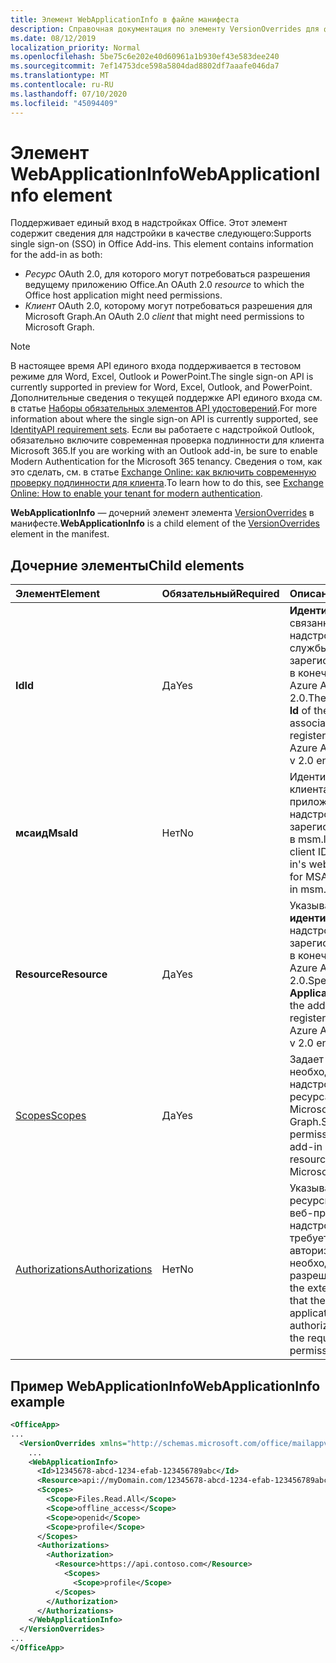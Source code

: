 ```yaml
---
title: Элемент WebApplicationInfo в файле манифеста
description: Справочная документация по элементу VersionOverrides для файлов манифеста надстроек Office (XML).
ms.date: 08/12/2019
localization_priority: Normal
ms.openlocfilehash: 5be75c6e202e40d60961a1b930ef43e583dee240
ms.sourcegitcommit: 7ef14753dce598a5804dad8802df7aaafe046da7
ms.translationtype: MT
ms.contentlocale: ru-RU
ms.lasthandoff: 07/10/2020
ms.locfileid: "45094409"
---
```

# <a name="webapplicationinfo-element"></a><span data-ttu-id="9cadb-103">Элемент WebApplicationInfo</span><span class="sxs-lookup"><span data-stu-id="9cadb-103">WebApplicationInfo element</span></span>

<span data-ttu-id="9cadb-104">Поддерживает единый вход в надстройках Office. Этот элемент содержит сведения для надстройки в качестве следующего:</span><span class="sxs-lookup"><span data-stu-id="9cadb-104">Supports single sign-on (SSO) in Office Add-ins. This element contains information for the add-in as both:</span></span>

- <span data-ttu-id="9cadb-105">*Ресурс* OAuth 2.0, для которого могут потребоваться разрешения ведущему приложению Office.</span><span class="sxs-lookup"><span data-stu-id="9cadb-105">An OAuth 2.0 *resource* to which the Office host application might need permissions.</span></span>
- <span data-ttu-id="9cadb-106">*Клиент* OAuth 2.0, которому могут потребоваться разрешения для Microsoft Graph.</span><span class="sxs-lookup"><span data-stu-id="9cadb-106">An OAuth 2.0 *client* that might need permissions to Microsoft Graph.</span></span>

> [!NOTE]
> <span data-ttu-id="9cadb-107">В настоящее время API единого входа поддерживается в тестовом режиме для Word, Excel, Outlook и PowerPoint.</span><span class="sxs-lookup"><span data-stu-id="9cadb-107">The single sign-on API is currently supported in preview for Word, Excel, Outlook, and PowerPoint.</span></span> <span data-ttu-id="9cadb-108">Дополнительные сведения о текущей поддержке API единого входа см. в статье [Наборы обязательных элементов API удостоверений](../requirement-sets/identity-api-requirement-sets.md).</span><span class="sxs-lookup"><span data-stu-id="9cadb-108">For more information about where the single sign-on API is currently supported, see [IdentityAPI requirement sets](../requirement-sets/identity-api-requirement-sets.md).</span></span> <span data-ttu-id="9cadb-109">Если вы работаете с надстройкой Outlook, обязательно включите современная проверка подлинности для клиента Microsoft 365.</span><span class="sxs-lookup"><span data-stu-id="9cadb-109">If you are working with an Outlook add-in, be sure to enable Modern Authentication for the Microsoft 365 tenancy.</span></span> <span data-ttu-id="9cadb-110">Сведения о том, как это сделать, см. в статье [Exchange Online: как включить современную проверку подлинности для клиента](https://social.technet.microsoft.com/wiki/contents/articles/32711.exchange-online-how-to-enable-your-tenant-for-modern-authentication.aspx).</span><span class="sxs-lookup"><span data-stu-id="9cadb-110">To learn how to do this, see [Exchange Online: How to enable your tenant for modern authentication](https://social.technet.microsoft.com/wiki/contents/articles/32711.exchange-online-how-to-enable-your-tenant-for-modern-authentication.aspx).</span></span>

<span data-ttu-id="9cadb-111">**WebApplicationInfo** — дочерний элемент элемента [VersionOverrides](versionoverrides.md) в манифесте.</span><span class="sxs-lookup"><span data-stu-id="9cadb-111">**WebApplicationInfo** is a child element of the [VersionOverrides](versionoverrides.md) element in the manifest.</span></span>  

## <a name="child-elements"></a><span data-ttu-id="9cadb-112">Дочерние элементы</span><span class="sxs-lookup"><span data-stu-id="9cadb-112">Child elements</span></span>

|  <span data-ttu-id="9cadb-113">Элемент</span><span class="sxs-lookup"><span data-stu-id="9cadb-113">Element</span></span> |  <span data-ttu-id="9cadb-114">Обязательный</span><span class="sxs-lookup"><span data-stu-id="9cadb-114">Required</span></span>  |  <span data-ttu-id="9cadb-115">Описание</span><span class="sxs-lookup"><span data-stu-id="9cadb-115">Description</span></span>  |
|:-----|:-----|:-----|
|  <span data-ttu-id="9cadb-116">**Id**</span><span class="sxs-lookup"><span data-stu-id="9cadb-116">**Id**</span></span>    |  <span data-ttu-id="9cadb-117">Да</span><span class="sxs-lookup"><span data-stu-id="9cadb-117">Yes</span></span>   |  <span data-ttu-id="9cadb-118">**Идентификатор** связанной с надстройкой службы, зарегистрированный в конечной точке Azure Active Directory 2.0.</span><span class="sxs-lookup"><span data-stu-id="9cadb-118">The **Application Id** of the add-in's associated service as registered in the Azure Active Directory v 2.0 endpoint.</span></span>|
|  <span data-ttu-id="9cadb-119">**мсаид**</span><span class="sxs-lookup"><span data-stu-id="9cadb-119">**MsaId**</span></span>    |  <span data-ttu-id="9cadb-120">Нет</span><span class="sxs-lookup"><span data-stu-id="9cadb-120">No</span></span>   |  <span data-ttu-id="9cadb-121">Идентификатор клиента веб-приложения надстройки для MSA, зарегистрированного в msm.live.com.</span><span class="sxs-lookup"><span data-stu-id="9cadb-121">The client ID of your add-in's web application for MSA as registered in msm.live.com.</span></span>|
|  <span data-ttu-id="9cadb-122">**Resource**</span><span class="sxs-lookup"><span data-stu-id="9cadb-122">**Resource**</span></span>  |  <span data-ttu-id="9cadb-123">Да</span><span class="sxs-lookup"><span data-stu-id="9cadb-123">Yes</span></span>   |  <span data-ttu-id="9cadb-124">Указывает **URI идентификатора** надстройки, зарегистрированный в конечной точке Azure Active Directory 2.0.</span><span class="sxs-lookup"><span data-stu-id="9cadb-124">Specifies the **Application ID URI** of the add-in as registered in the Azure Active Directory v 2.0 endpoint.</span></span>|
|  [<span data-ttu-id="9cadb-125">Scopes</span><span class="sxs-lookup"><span data-stu-id="9cadb-125">Scopes</span></span>](scopes.md)                |  <span data-ttu-id="9cadb-126">Да</span><span class="sxs-lookup"><span data-stu-id="9cadb-126">Yes</span></span>  |  <span data-ttu-id="9cadb-127">Задает разрешения, необходимые надстройке для ресурса, например Microsoft Graph.</span><span class="sxs-lookup"><span data-stu-id="9cadb-127">Specifies the permissions that the add-in needs to a resource, such as Microsoft Graph.</span></span>  |
|  [<span data-ttu-id="9cadb-128">Authorizations</span><span class="sxs-lookup"><span data-stu-id="9cadb-128">Authorizations</span></span>](authorizations.md)  |  <span data-ttu-id="9cadb-129">Нет</span><span class="sxs-lookup"><span data-stu-id="9cadb-129">No</span></span>   | <span data-ttu-id="9cadb-130">Указывает внешние ресурсы, к которым веб-приложению надстройки требуется авторизация, и необходимые разрешения.</span><span class="sxs-lookup"><span data-stu-id="9cadb-130">Specifies the external resources that the add-in's web application needs authorization to and the required permissions.</span></span>|

## <a name="webapplicationinfo-example"></a><span data-ttu-id="9cadb-131">Пример WebApplicationInfo</span><span class="sxs-lookup"><span data-stu-id="9cadb-131">WebApplicationInfo example</span></span>

```xml
<OfficeApp>
...
  <VersionOverrides xmlns="http://schemas.microsoft.com/office/mailappversionoverrides" xsi:type="VersionOverridesV1_0">
    ...
    <WebApplicationInfo>
      <Id>12345678-abcd-1234-efab-123456789abc</Id>
      <Resource>api://myDomain.com/12345678-abcd-1234-efab-123456789abc</Resource>
      <Scopes>
        <Scope>Files.Read.All</Scope>
        <Scope>offline_access</Scope>
        <Scope>openid</Scope>
        <Scope>profile</Scope>
      </Scopes>
      <Authorizations>
        <Authorization>
          <Resource>https://api.contoso.com</Resource>
            <Scopes>
              <Scope>profile</Scope>
          </Scopes>
        </Authorization>
      </Authorizations>
    </WebApplicationInfo>
  </VersionOverrides>
...
</OfficeApp>
```
